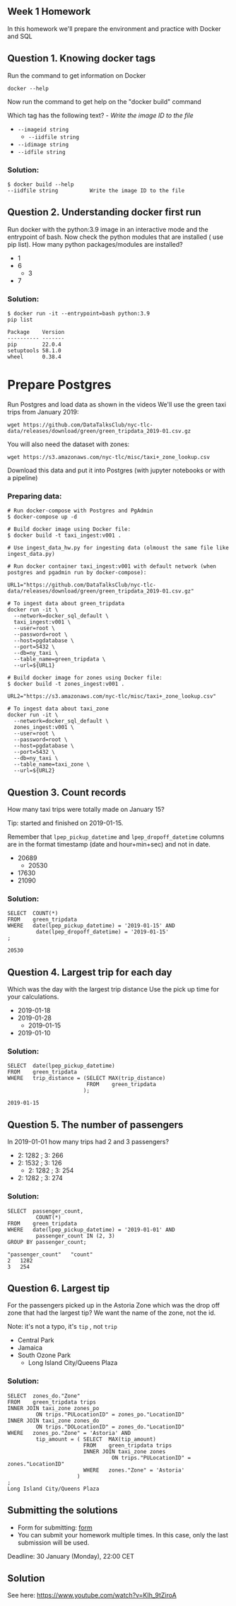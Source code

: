 ## Week 1 Homework

In this homework we'll prepare the environment 
and practice with Docker and SQL


## Question 1. Knowing docker tags

Run the command to get information on Docker 

```docker --help```

Now run the command to get help on the "docker build" command

Which tag has the following text? - *Write the image ID to the file* 

- `--imageid string`
  - `--iidfile string`
- `--idimage string`
- `--idfile string`

### Solution:
```
$ docker build --help
--iidfile string          Write the image ID to the file
```

## Question 2. Understanding docker first run 

Run docker with the python:3.9 image in an interactive mode and the entrypoint of bash.
Now check the python modules that are installed ( use pip list). 
How many python packages/modules are installed?

- 1
- 6
  - 3
- 7

### Solution:
```
$ docker run -it --entrypoint=bash python:3.9
pip list

Package    Version
---------- -------
pip        22.0.4
setuptools 58.1.0
wheel      0.38.4
```

# Prepare Postgres

Run Postgres and load data as shown in the videos
We'll use the green taxi trips from January 2019:

```wget https://github.com/DataTalksClub/nyc-tlc-data/releases/download/green/green_tripdata_2019-01.csv.gz```

You will also need the dataset with zones:

```wget https://s3.amazonaws.com/nyc-tlc/misc/taxi+_zone_lookup.csv```

Download this data and put it into Postgres (with jupyter notebooks or with a pipeline)

### Preparing data:
```
# Run docker-compose with Postgres and PgAdmin
$ docker-compose up -d

# Build docker image using Docker file:
$ docker build -t taxi_ingest:v001 .

# Use ingest_data_hw.py for ingesting data (olmoust the same file like ingest_data.py)

# Run docker container taxi_ingest:v001 with default network (when postgres and pgadmin run by docker-compose):

URL1="https://github.com/DataTalksClub/nyc-tlc-data/releases/download/green/green_tripdata_2019-01.csv.gz"

# To ingest data about green_tripdata
docker run -it \
  --network=docker_sql_default \
  taxi_ingest:v001 \
  --user=root \
  --password=root \
  --host=pgdatabase \
  --port=5432 \
  --db=ny_taxi \
  --table_name=green_tripdata \
  --url=${URL1}

# Build docker image for zones using Docker file:
$ docker build -t zones_ingest:v001 .

URL2="https://s3.amazonaws.com/nyc-tlc/misc/taxi+_zone_lookup.csv"

# To ingest data about taxi_zone
docker run -it \
  --network=docker_sql_default \
  zones_ingest:v001 \
  --user=root \
  --password=root \
  --host=pgdatabase \
  --port=5432 \
  --db=ny_taxi \
  --table_name=taxi_zone \
  --url=${URL2}
```

## Question 3. Count records 

How many taxi trips were totally made on January 15?

Tip: started and finished on 2019-01-15. 

Remember that `lpep_pickup_datetime` and `lpep_dropoff_datetime` columns are in the format timestamp (date and hour+min+sec) and not in date.

- 20689
  - 20530
- 17630
- 21090

### Solution:
```
SELECT	COUNT(*)
FROM	green_tripdata
WHERE	date(lpep_pickup_datetime) = '2019-01-15' AND
		 date(lpep_dropoff_datetime) = '2019-01-15'
;

20530
```

## Question 4. Largest trip for each day

Which was the day with the largest trip distance
Use the pick up time for your calculations.

- 2019-01-18
- 2019-01-28
  - 2019-01-15
- 2019-01-10

### Solution:
```
SELECT	date(lpep_pickup_datetime)
FROM	green_tripdata
WHERE	trip_distance = (SELECT	MAX(trip_distance)
						 FROM	 green_tripdata
						);

2019-01-15
```

## Question 5. The number of passengers

In 2019-01-01 how many trips had 2 and 3 passengers?
 
- 2: 1282 ; 3: 266
- 2: 1532 ; 3: 126
  - 2: 1282 ; 3: 254
- 2: 1282 ; 3: 274

### Solution:
```
SELECT	passenger_count,
		 COUNT(*)
FROM	green_tripdata
WHERE	date(lpep_pickup_datetime) = '2019-01-01' AND
		 passenger_count IN (2, 3)
GROUP BY passenger_count;

"passenger_count"	"count"
2	1282
3	254
```

## Question 6. Largest tip

For the passengers picked up in the Astoria Zone which was the drop off zone that had the largest tip?
We want the name of the zone, not the id.

Note: it's not a typo, it's `tip` , not `trip`

- Central Park
- Jamaica
- South Ozone Park
  - Long Island City/Queens Plaza

### Solution:
```
SELECT	zones_do."Zone"
FROM	green_tripdata trips
INNER JOIN taxi_zone zones_po
		 ON trips."PULocationID" = zones_po."LocationID"
INNER JOIN taxi_zone zones_do
		 ON trips."DOLocationID" = zones_do."LocationID"
WHERE	zones_po."Zone" = 'Astoria' AND
		 tip_amount = ( SELECT	MAX(tip_amount)
						FROM	green_tripdata trips
						INNER JOIN taxi_zone zones
								 ON trips."PULocationID" = zones."LocationID"
						WHERE	zones."Zone" = 'Astoria'
					  )
;
Long Island City/Queens Plaza

```

## Submitting the solutions

* Form for submitting: [form](https://forms.gle/EjphSkR1b3nsdojv7)
* You can submit your homework multiple times. In this case, only the last submission will be used. 

Deadline: 30 January (Monday), 22:00 CET


## Solution

See here: https://www.youtube.com/watch?v=KIh_9tZiroA